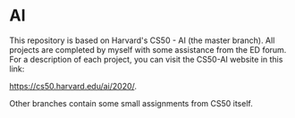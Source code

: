 # AI

This repository is based on Harvard's CS50 - AI (the master branch). All projects are completed by myself with some assistance from the ED forum. For a description of each project, you can visit the CS50-AI website in this link: 

https://cs50.harvard.edu/ai/2020/. 

Other branches contain some small assignments from CS50 itself.
